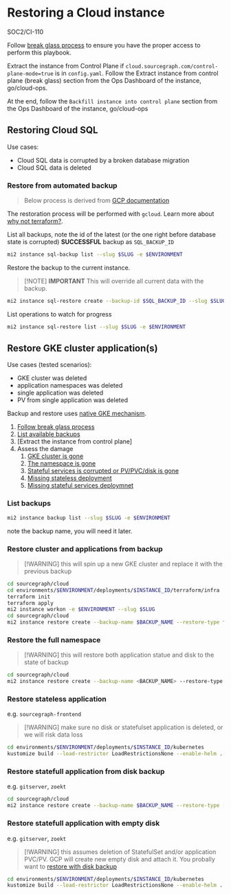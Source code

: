 # Restoring a Cloud instance

<span class="badge badge-note">SOC2/CI-110</span>

Follow [break glass process](./break_glass_process.md) to ensure you have the proper access to perform this playbook.

Extract the instance from Control Plane if `cloud.sourcegraph.com/control-plane-mode=true` is in `config.yaml`. Follow the Extract instance from control plane (break glass) section from the Ops Dashboard of the instance, go/cloud-ops.

At the end, follow the `Backfill instance into control plane` section from the Ops Dashboard of the instance, go/cloud-ops

## Restoring Cloud SQL

Use cases:

- Cloud SQL data is corrupted by a broken database migration
- Cloud SQL data is deleted

### Restore from automated backup

> Below process is derived from [GCP documentation](https://cloud.google.com/sql/docs/postgres/backup-recovery/restoring#gcloud)

The restoration process will be performed with `gcloud`. Learn more about [why not terraform?](https://registry.terraform.io/providers/hashicorp/google/latest/docs/resources/sql_database_instance#restore_backup_context).

List all backups, note the id of the latest (or the one right before database state is corrupted) **SUCCESSFUL** backup as `SQL_BACKUP_ID`

```sh
mi2 instance sql-backup list --slug $SLUG -e $ENVIRONMENT
```

Restore the backup to the current instance.

> [!NOTE] **IMPORTANT** This will override all current data with the backup.

```sh
mi2 instance sql-restore create --backup-id $SQL_BACKUP_ID --slug $SLUG -e $ENVIRONMENT
```

List operations to watch for progress

```sh
mi2 instance sql-restore list --slug $SLUG -e $ENVIRONMENT
```

## Restore GKE cluster application(s)

Use cases (tested scenarios):

- GKE cluster was deleted
- application namespaces was deleted
- single application was deleted
- PV from single application was deleted

Backup and restore uses [native GKE mechanism](https://cloud.google.com/kubernetes-engine/docs/add-on/backup-for-gke/concepts/backup-for-gke).

1. [Follow break glass process](./break_glass_process.md)
1. [List available backups](#list-backups)
1. [Extract the instance from control plane]
1. Assess the damage
   1. [GKE cluster is gone](#restore-cluster-and-applications)
   1. [The namespace is gone](#restore-the-full-namespace)
   1. [Stateful services is corrupted or PV/PVC/disk is gone](#restore-statefull-application-from-disk-backup)
   1. [Missing stateless deployment](#restore-stateless-application)
   1. [Missing stateful services deploymnet](#restore-statefull-application-with-empty-disk)

### List backups

```sh
mi2 instance backup list --slug $SLUG -e $ENVIRONMENT
```

note the backup name, you will need it later.

### Restore cluster and applications from backup

> [!WARNING] this will spin up a new GKE cluster and replace it with the previous backup

```sh
cd sourcegraph/cloud
cd environments/$ENVIRONMENT/deployments/$INSTANCE_ID/terraform/infra
terraform init
terraform apply
mi2 instance workon -e $ENVIRONMENT --slug $SLUG
cd sourcegraph/cloud
mi2 instance restore create --backup-name $BACKUP_NAME --restore-type full-replace --slug $SLUG -e $ENVIRONMENT
```

### Restore the full namespace

> [!WARNING] this will restore both application statue and disk to the state of backup

```sh
cd sourcegraph/cloud
mi2 instance restore create --backup-name <BACKUP_NAME> --restore-type full-replace --slug $SLUG -e $ENVIRONMENT
```

### Restore stateless application

e.g. `sourcegraph-frontend`

> [!WARNING] make sure no disk or statefulset application is deleted, or we will risk data loss

```sh
cd environments/$ENVIRONMENT/deployments/$INSTANCE_ID/kubernetes
kustomize build --load-restrictor LoadRestrictionsNone --enable-helm . | kubectl apply -f -
```

### Restore statefull application from disk backup

e.g. `gitserver`, `zoekt`

```sh
cd sourcegraph/cloud
mi2 instance restore create --backup-name $BACKUP_NAME --restore-type [gitserver|indexed-search] --slug $SLUG -e $ENVIRONMENT
```

### Restore statefull application with empty disk

e.g. `gitserver`, `zoekt`

> [!WARNING] this assumes deletion of StatefulSet and/or application PVC/PV. GCP will create new empty disk and attach it.
> You probally want to [restore with disk backup](#restore-statefull-application-with-disk-restore)

```sh
cd environments/$ENVIRONMENT/deployments/$INSTANCE_ID/kubernetes
kustomize build --load-restrictor LoadRestrictionsNone --enable-helm . | kubectl apply -f -
```
